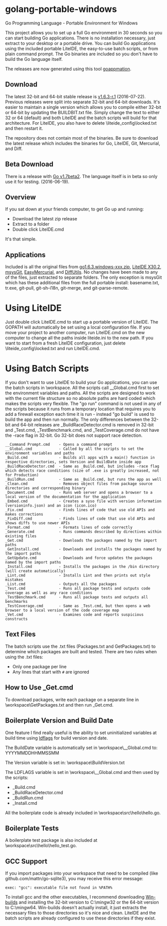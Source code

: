 golang-portable-windows
=======================

Go Programming Language - Portable Environment for Windows

This project allows you to set up a full Go environment in 30 seconds so you can start building Go applications. There is no installation necessary, just extract to your desktop or a portable drive. You can build Go applications using the included portable LiteIDE, the easy-to-use batch scripts, or from plain command prompt. The Go binaries are included so you don't have to build the Go language itself.

The releases are now generated using this tool [goappmation](https://github.com/josephspurrier/goappmation/tree/master/project/Go%20Portable).

## Download
The latest 32-bit and 64-bit stable release is [v1.6.3-r.1](https://github.com/josephspurrier/golang-portable-windows/releases) (2016-07-22). Previous releases were split into separate 32-bit and 64-bit downloads. It's easier to maintain a single version which allows you to compile either 32-bit or 64-bit by updating the BUILDBIT.txt file. Simply change the text to either 32 or 64 (default) and both LiteIDE and the batch scripts will build for that architecture. For LiteIDE, you also have to delete \liteide_config\locked.txt and then restart it.

The repository does not contain most of the binaries. Be sure to download the latest release which includes the binaries for Go, LiteIDE, Git, Mercurial, and Diff.

## Beta Download
There is a release with [Go v1.7beta2](https://github.com/josephspurrier/golang-portable-windows/releases). The language itself is in beta so only use it for testing. (2016-06-19).

## Overview

If you sat down at your friends computer, to get Go up and running:

* Download the latest zip release
* Extract to a folder
* Double click LiteIDE.cmd

It's that simple.

## Applications

Included is all the original files from [go1.6.3.windows-xxx.zip](http://golang.org/dl/), [LiteIDE X30.2](https://github.com/visualfc/liteide), [msysGit](https://msysgit.github.io/), [EasyMercurial](http://easyhg.org/), and [DiffUtils](http://gnuwin32.sourceforge.net/packages/diffutils.htm). No changes have been made to any of the files, just extracted to separate folders. The only exception is msysGit which has these additional files from the full portable install: basename.txt, tr.exe, git-pull, git-sh-i18n, git-merge, and git-parse-remote.

# Using LiteIDE

Just double click LiteIDE.cmd to start up a portable version of LiteIDE. The GOPATH will automatically be set using a local configuration file. If you move your project to another computer, run LiteIDE.cmd on the new computer to change all the paths inside liteide.ini to the new path. If you want to start from a fresh LiteIDE configuration, just delete \liteide_config\locked.txt and run LiteIDE.cmd.

# Using Batch Scripts

If you don't want to use LiteIDE to build your Go applications, you can use the batch scripts in \workspace. All the scripts call __Global.cmd first to set the environment variables and paths. All the scripts are designed to work with the current file structure so no absolute paths are hard coded which makes the scripts very flexible. The "go run" command is not used in any of the scripts because it runs from a temporary location that requires you to add a firewall exception each time it is run - instead "go build" is used to build the app and then run normally. The only differences between the 32-bit and 64-bit releases are _BuildRaceDetector.cmd is removed in 32-bit and _Test.cmd, _TestBenchmark.cmd, and _TestCoverage.cmd do not have the -race flag in 32-bit. Go 32-bit does not support race detection.

```
__Command Prompt.cmd	- Opens a command prompt
__Global.cmd			- Called by all the scripts to set the environment variables and paths
_Build.cmd				- Builds all apps with a main() function in respective directories, sets Version and BuildDate inside app
_BuildRaceDetector.cmd	- Same as _Build.cmd, but includes -race flag which detects race conditions (size of .exe is greatly increased, not for Production)
_BuildRun.cmd			- Same as _Build.cmd, but runs the app as well
_Clean.cmd				- Removes object files from package source directories and corresponding binary
_Document.cmd			- Runs web server and opens a browser to a local version of the documentation for the application
_Embed.cmd				- Creates a syso file with version information (versioninfo.json) and an icon (icon.ico)
_Fix.cmd				- Finds lines of code that use old APIs and makes corrections
_FixDiff.cmd			- Finds lines of code that use old APIs and shows diffs to use newer APIs
_Format.cmd				- Formats lines of code correctly
_Generate.cmd			- Runs commands described by directives within existing files
_Get.cmd				- Downloads the packages named by the import paths
_GetInstall.cmd			- Downloads and installs the packages named by the import paths
_GetUpdate.cmd			- Downloads and force updates the packages named by the import paths
_Install.cmd			- Installs the packages in the /bin directory (will create automatically)
_Lint.cmd				- Installs Lint and then prints out style mistakes
_List.cmd				- Outputs all the packages
_Test.cmd				- Runs all package tests and outputs code coverage as well as any race conditions
_TestBenchmark.cmd		- Runs all package tests and outputs all benchmarks
_TestCoverage.cmd		- Same as _Test.cmd, but then opens a web browser to a local version of the code coverage map
_Vet.cmd				- Examines code and reports suspicious constructs
```

## Text Files
The batch scripts use the .txt files (Packages.txt and GetPackages.txt) to determine which packages are built and tested. There are two rules when using the .txt files:
* Only one package per line
* Any lines that start with `#` are ignored

## How to Use _Get.cmd
To download packages, write each package on a separate line in \workspace\GetPackages.txt and then run _Get.cmd.

## Boilerplate Version and Build Date

One feature I find really useful is the ability to set uninitialized variables at build time using [ldflags](http://stackoverflow.com/questions/11354518/golang-application-auto-build-versioning) for build version and date.

The BuildDate variable is automatically set in \workspace\\__Global.cmd to: YYYYMMDDHHMMSSMM

The Version variable is set in: \workspace\BuildVersion.txt

The LDFLAGS variable is set in \workspace\\__Global.cmd and then used by the scripts:
* _Build.cmd
* _BuildRaceDetector.cmd
* _BuildRun.cmd
* _Install.cmd 

All the boilerplate code is already included in \workspace\src\hello\hello.go.

## Boilerplate Tests

A boilerplate test package is also included at \workspace\src\hello\hello_test.go.

## GCC Support

If you import packages into your workspace that need to be compiled (like github.com/mattn/go-sqlite3), you may receive this error message:

```
exec: "gcc": executable file not found in %PATH%
```

To install gcc and the other executables, I recommend downloading [Win-builds](http://win-builds.org/) and installing the 32-bit version to C:\mingw32 or the 64-bit version to C:\mingw64. Win-builds doesn't actually install, it just extracts the necessary files to those directories so it's nice and clean. LiteIDE and the batch scripts are already configured to use these directories if they exist.

